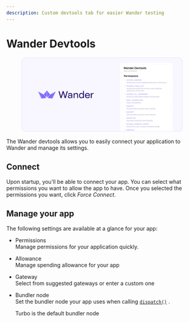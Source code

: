 ```yaml
---
description: Custom devtools tab for easier Wander testing
---
```


# Wander Devtools

<div data-full-width="false"><figure><img src="../.gitbook/assets/Docs-Devtools (1).png" alt=""><figcaption></figcaption></figure></div>

The Wander devtools allows you to easily connect your application to Wander and manage its settings.

## Connect

Upon startup, you'll be able to connect your app. You can select what permissions you want to allow the app to have. Once you selected the permissions you want, click _Force Connect_.

## Manage your app

The following settings are available at a glance for your app:

* Permissions\
  Manage permissions for your application quickly.
* Allowance\
  Manage spending allowance for your app
* Gateway\
  Select from suggested gateways or enter a custom one
*   Bundler node\
    Set the bundler node your app uses when calling [`dispatch()`](../api/dispatch.md) .

    Turbo is the default bundler node
